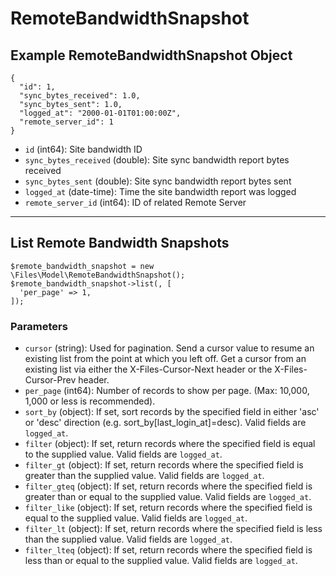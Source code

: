 # RemoteBandwidthSnapshot

## Example RemoteBandwidthSnapshot Object

```
{
  "id": 1,
  "sync_bytes_received": 1.0,
  "sync_bytes_sent": 1.0,
  "logged_at": "2000-01-01T01:00:00Z",
  "remote_server_id": 1
}
```

* `id` (int64): Site bandwidth ID
* `sync_bytes_received` (double): Site sync bandwidth report bytes received
* `sync_bytes_sent` (double): Site sync bandwidth report bytes sent
* `logged_at` (date-time): Time the site bandwidth report was logged
* `remote_server_id` (int64): ID of related Remote Server

---

## List Remote Bandwidth Snapshots

```
$remote_bandwidth_snapshot = new \Files\Model\RemoteBandwidthSnapshot();
$remote_bandwidth_snapshot->list(, [
  'per_page' => 1,
]);
```


### Parameters

* `cursor` (string): Used for pagination.  Send a cursor value to resume an existing list from the point at which you left off.  Get a cursor from an existing list via either the X-Files-Cursor-Next header or the X-Files-Cursor-Prev header.
* `per_page` (int64): Number of records to show per page.  (Max: 10,000, 1,000 or less is recommended).
* `sort_by` (object): If set, sort records by the specified field in either 'asc' or 'desc' direction (e.g. sort_by[last_login_at]=desc). Valid fields are `logged_at`.
* `filter` (object): If set, return records where the specified field is equal to the supplied value. Valid fields are `logged_at`.
* `filter_gt` (object): If set, return records where the specified field is greater than the supplied value. Valid fields are `logged_at`.
* `filter_gteq` (object): If set, return records where the specified field is greater than or equal to the supplied value. Valid fields are `logged_at`.
* `filter_like` (object): If set, return records where the specified field is equal to the supplied value. Valid fields are `logged_at`.
* `filter_lt` (object): If set, return records where the specified field is less than the supplied value. Valid fields are `logged_at`.
* `filter_lteq` (object): If set, return records where the specified field is less than or equal to the supplied value. Valid fields are `logged_at`.
